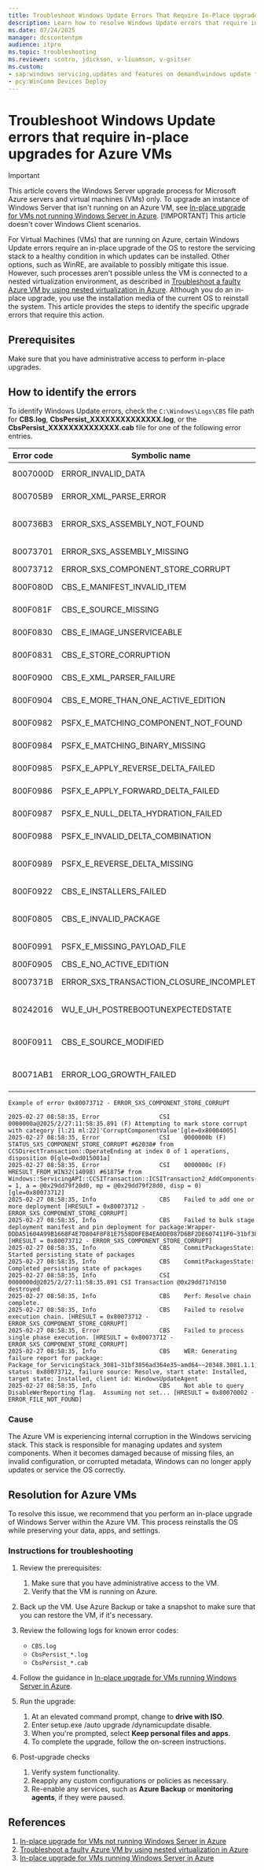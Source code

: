 ```yaml
---
title: Troubleshoot Windows Update Errors That Require In-Place Upgrades for Azure VMs
description: Learn how to resolve Windows Update errors that require in-place upgrades for Azure VMs.
ms.date: 07/24/2025
manager: dcscontentpm
audience: itpro
ms.topic: troubleshooting
ms.reviewer: scotro, jdickson, v-liuamson, v-gsitser
ms.custom:
- sap:windows servicing,updates and features on demand\windows update fails - installation stops with error
- pcy:WinComm Devices Deploy
---
```


# Troubleshoot Windows Update errors that require in-place upgrades for Azure VMs

> [!IMPORTANT]
> This article covers the Windows Server upgrade process for Microsoft Azure servers and virtual machines (VMs) only. To upgrade an instance of Windows Server that isn't running on an Azure VM, see [In-place upgrade for VMs not running Windows Server in Azure](/windows-server/get-started/perform-in-place-upgrade).
> [!IMPORTANT]
> This article doesn't cover Windows Client scenarios.

For Virtual Machines (VMs) that are running on Azure, certain Windows Update errors require an in-place upgrade of the OS to restore the servicing stack to a healthy condition in which updates can be installed. Other options, such as WinRE, are available to possibly mitigate this issue. However, such processes aren't possible unless the VM is connected to a nested virtualization environment, as described in [Troubleshoot a faulty Azure VM by using nested virtualization in Azure](/troubleshoot/azure/virtual-machines/windows/troubleshoot-vm-by-use-nested-virtualization). Although you do an in-place upgrade, you use the installation media of the current OS to reinstall the system. This article provides the steps to identify the specific upgrade errors that require this action.

## Prerequisites

Make sure that you have administrative access to perform in-place upgrades.

## How to identify the errors

To identify Windows Update errors, check the `C:\Windows\Logs\CBS` file path for **CBS.log**, **CbsPersist_XXXXXXXXXXXXXX.log**, or the **CbsPersist_XXXXXXXXXXXXXX.cab** file for one of the following error entries.

| Error code | Symbolic name                          | Description / Notes                                                           |
|------------|----------------------------------------|-------------------------------------------------------------------------------|
| 8007000D   | ERROR_INVALID_DATA                     | The data is invalid. Typically caused by corrupted Windows Update metadata.   |
| 800705B9   | ERROR_XML_PARSE_ERROR                  | XML parsing error. Can be related to servicing stack corruption.              |
| 800736B3   | ERROR_SXS_ASSEMBLY_NOT_FOUND           | Assembly not found. Commonly caused by component store corruption.            |
| 80073701   | ERROR_SXS_ASSEMBLY_MISSING             | A component is missing. Typical for servicing or component store errors.      |
| 80073712   | ERROR_SXS_COMPONENT_STORE_CORRUPT      | Component store is corrupted.                                                 |
| 800F080D   | CBS_E_MANIFEST_INVALID_ITEM            | Invalid CBS manifest. Points to component corruption.                         |
| 800F081F   | CBS_E_SOURCE_MISSING                   | Missing source files. Windows can't find the files to complete the update.    |
| 800F0830   | CBS_E_IMAGE_UNSERVICEABLE              | Image unserviceable. Often requires a repair or IPU.                          |
| 800F0831   | CBS_E_STORE_CORRUPTION                 | Update package corruption (particularly in the component store).              |
| 800F0900   | CBS_E_XML_PARSER_FAILURE               | Generic XML parsing failure. Might indicate serious servicing issues.         |
| 800F0904   | CBS_E_MORE_THAN_ONE_ACTIVE_EDITION     | Invalid configuration in update metadata.                                     |
| 800F0982   | PSFX_E_MATCHING_COMPONENT_NOT_FOUND    | Often associated with cumulative update failures.                             |
| 800F0984   | PSFX_E_MATCHING_BINARY_MISSING         | Matching component directory exists but binary is missing.                    |
| 800F0985   | PSFX_E_APPLY_REVERSE_DELTA_FAILED      | Possibly related to missing manifests or payloads.                            |
| 800F0986   | PSFX_E_APPLY_FORWARD_DELTA_FAILED      | Often requires servicing stack repair or IPU.                                 |
| 800F0987   | PSFX_E_NULL_DELTA_HYDRATION_FAILED     | Package corruption or integration failure.                                    |
| 800F0988   | PSFX_E_INVALID_DELTA_COMBINATION       | Possibly related to specific update branch or delta patch issues.             |
| 800F0989   | PSFX_E_REVERSE_DELTA_MISSING           | Seen during cumulative update failures. IPU might be the only resolution.     |
| 800F0922   | CBS_E_INSTALLERS_FAILED                | Processing advanced installers and generic commands failed.                   |
| 800F0805   | CBS_E_INVALID_PACKAGE                  | Package is invalid. Typically a download or metadata corruption issue.        |
| 800F0991   | PSFX_E_MISSING_PAYLOAD_FILE            | Associated with update sequencing or dependency errors.                       |
| 800F0905   | CBS_E_NO_ACTIVE_EDITION                | E_DO_INHERITANCE_CONTEXT_NEEDE                                                |
| 8007371B   | ERROR_SXS_TRANSACTION_CLOSURE_INCOMPLETE | Servicing operation is incomplete or aborted.                               |
| 80242016   | WU_E_UH_POSTREBOOTUNEXPECTEDSTATE      | The state of the update after its post-reboot operation was completed is unexpected. |
| 800F0911  | CBS_E_SOURCE_MODIFIED                   | The package sources were modified or moved in a previous session and must be redownloaded. |
| 80071AB1  | ERROR_LOG_GROWTH_FAILED                 | An attempt to create space in the transactional resource manager's log failed. |

```output
Example of error 0x80073712 - ERROR_SXS_COMPONENT_STORE_CORRUPT

2025-02-27 08:58:35, Error                 CSI    0000000a@2025/2/27:11:58:35.891 (F) Attempting to mark store corrupt with category [l:21 ml:22]'CorruptComponentValue'[gle=0x80004005]
2025-02-27 08:58:35, Error                 CSI    0000000b (F) STATUS_SXS_COMPONENT_STORE_CORRUPT #62038# from CCSDirectTransaction::OperateEnding at index 0 of 1 operations, disposition 0[gle=0xd015001a]
2025-02-27 08:58:35, Error                 CSI    0000000c (F) HRESULT_FROM_WIN32(14098) #61875# from Windows::ServicingAPI::CCSITransaction::ICSITransaction2_AddComponents(Flags = 1, a = @0x29dd79f20d0, mp = @0x29dd79f28d0, disp = 0)[gle=0x80073712]
2025-02-27 08:58:35, Info                  CBS    Failed to add one or more deployment [HRESULT = 0x80073712 - ERROR_SXS_COMPONENT_STORE_CORRUPT]
2025-02-27 08:58:35, Info                  CBS    Failed to bulk stage deployment manifest and pin deployment for package:Wrapper-DDDA51604A99B1668F4E7D804F8F81E7558D0FEB4EA0DE087D6BF2DE607411F0~31bf3856ad364e35~amd64~~10.0.20348.3081 [HRESULT = 0x80073712 - ERROR_SXS_COMPONENT_STORE_CORRUPT]
2025-02-27 08:58:35, Info                  CBS    CommitPackagesState: Started persisting state of packages
2025-02-27 08:58:35, Info                  CBS    CommitPackagesState: Completed persisting state of packages
2025-02-27 08:58:35, Info                  CSI    0000000d@2025/2/27:11:58:35.891 CSI Transaction @0x29dd717d150 destroyed
2025-02-27 08:58:35, Info                  CBS    Perf: Resolve chain complete.
2025-02-27 08:58:35, Info                  CBS    Failed to resolve execution chain. [HRESULT = 0x80073712 - ERROR_SXS_COMPONENT_STORE_CORRUPT]
2025-02-27 08:58:35, Error                 CBS    Failed to process single phase execution. [HRESULT = 0x80073712 - ERROR_SXS_COMPONENT_STORE_CORRUPT]
2025-02-27 08:58:35, Info                  CBS    WER: Generating failure report for package: Package_for_ServicingStack_3081~31bf3856ad364e35~amd64~~20348.3081.1.1, status: 0x80073712, failure source: Resolve, start state: Installed, target state: Installed, client id: WindowsUpdateAgent
2025-02-27 08:58:35, Info                  CBS    Not able to query DisableWerReporting flag.  Assuming not set... [HRESULT = 0x80070002 - ERROR_FILE_NOT_FOUND]
```

### Cause

The Azure VM is experiencing internal corruption in the Windows servicing stack. This stack is responsible for managing updates and system components. When it becomes damaged because of missing files, an invalid configuration, or corrupted metadata, Windows can no longer apply updates or service the OS correctly.

## Resolution for Azure VMs

To resolve this issue, we recommend that you perform an in-place upgrade of Windows Server within the Azure VM. This process reinstalls the OS while preserving your data, apps, and settings.

### Instructions for troubleshooting

1. Review the prerequisites:
   1. Make sure that you have administrative access to the VM.
   1. Verify that the VM is running on Azure.

2. Back up the VM. Use Azure Backup or take a snapshot to make sure that you can restore the VM, if it's necessary.

3. Review the following logs for known error codes:
   - `CBS.log`
   - `CbsPersist_*.log`
   - `CbsPersist_*.cab`

4. Follow the guidance in [In-place upgrade for VMs running Windows Server in Azure](/azure/virtual-machines/windows-in-place-upgrade).

5. Run the upgrade:
    1. At an elevated command prompt, change to **drive with ISO**.
    1. Enter setup.exe /auto upgrade /dynamicupdate disable.
    1. When you're prompted, select **Keep personal files and apps**.
    1. To complete the upgrade, follow the on-screen instructions.

6. Post-upgrade checks
   1. Verify system functionality.
   1. Reapply any custom configurations or policies as necessary.
   1. Re-enable any services, such as **Azure Backup** or **monitoring agents**, if they were paused.

## References

1. [In-place upgrade for VMs not running Windows Server in Azure](/windows-server/get-started/perform-in-place-upgrade)
1. [Troubleshoot a faulty Azure VM by using nested virtualization in Azure](/troubleshoot/azure/virtual-machines/windows/troubleshoot-vm-by-use-nested-virtualization)
1. [In-place upgrade for VMs running Windows Server in Azure](/azure/virtual-machines/windows-in-place-upgrade)
